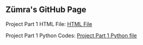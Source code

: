 ## Zümra's GitHub Page 

Project Part 1 HTML File: [HTML File](https://github.com/BU-IE-423/fall-23-zumrainci/blob/main/IE%20423_Project_Part1_html.html)
 
Project Part 1 Python Codes: [Project Part 1 Python file](IE423_Project_Part1_Code.py)
